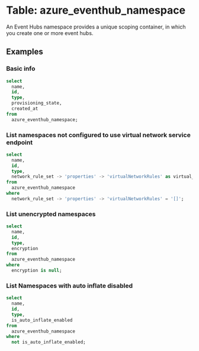 # Table: azure_eventhub_namespace

An Event Hubs namespace provides a unique scoping container, in which you create one or more event hubs.

## Examples

### Basic info

```sql
select
  name,
  id,
  type,
  provisioning_state,
  created_at
from
  azure_eventhub_namespace;
```


### List namespaces not configured to use virtual network service endpoint

```sql
select
  name,
  id,
  type,
  network_rule_set -> 'properties' -> 'virtualNetworkRules' as virtual_network_rules
from
  azure_eventhub_namespace
where
  network_rule_set -> 'properties' -> 'virtualNetworkRules' = '[]';
```


### List unencrypted namespaces

```sql
select
  name,
  id,
  type,
  encryption
from
  azure_eventhub_namespace
where
  encryption is null;
```


### List Namespaces with auto inflate disabled

```sql
select
  name,
  id,
  type,
  is_auto_inflate_enabled
from
  azure_eventhub_namespace
where
  not is_auto_inflate_enabled;
```